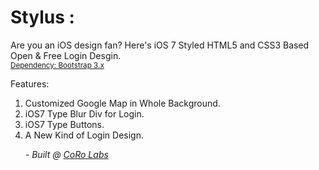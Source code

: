Stylus :
========
Are you an iOS design fan? Here's iOS 7 Styled HTML5 and CSS3 Based Open & Free Login Desgin. <br> <small><a href="http://getbootstrap.com" target="_blank">Dependency: Bootstrap 3.x</a></small>

Features:
<ol>
<li>Customized Google Map in Whole Background.</li>
<li>iOS7 Type Blur Div for Login.</li>
<li>iOS7 Type Buttons.</li>
<li>A New Kind of Login Design.</li>

<i>- Built @ <a href="http://coro.cc">CoRo Labs</a></i>
